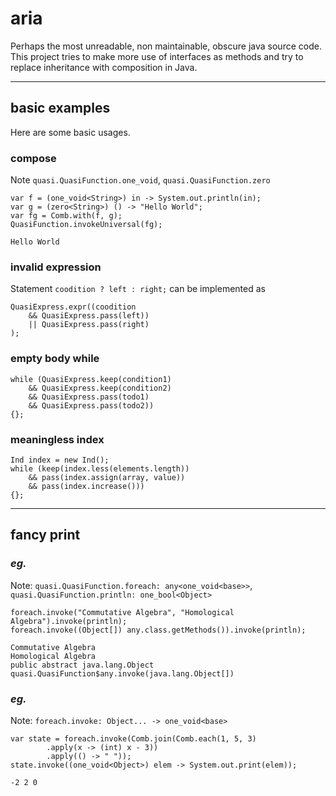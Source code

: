 # **aria**
Perhaps the most unreadable, non maintainable, obscure java source code. This project tries to make more use of interfaces as methods and try to replace inheritance with composition in Java.

---

## **basic examples**
Here are some basic usages.

### **compose**
Note `quasi.QuasiFunction.one_void`, `quasi.QuasiFunction.zero`
```
var f = (one_void<String>) in -> System.out.println(in);
var g = (zero<String>) () -> "Hello World";
var fg = Comb.with(f, g);
QuasiFunction.invokeUniversal(fg);
```
```
Hello World
```

### **invalid expression**
Statement `coodition ? left : right;` can be implemented as
```
QuasiExpress.expr((coodition 
    && QuasiExpress.pass(left))
    || QuasiExpress.pass(right)
);
```

### **empty body while**
```
while (QuasiExpress.keep(condition1) 
    && QuasiExpress.keep(condition2) 
    && QuasiExpress.pass(todo1) 
    && QuasiExpress.pass(todo2))
{};
```

### **meaningless index**
```
Ind index = new Ind(); 
while (keep(index.less(elements.length)) 
    && pass(index.assign(array, value)) 
    && pass(index.increase())) 
{};
```

---

## **fancy print**
### *eg.*
Note: 
`quasi.QuasiFunction.foreach: any<one_void<base>>`, 
`quasi.QuasiFunction.println: one_bool<Object>`
```
foreach.invoke("Commutative Algebra", "Homological Algebra").invoke(println);
foreach.invoke((Object[]) any.class.getMethods()).invoke(println);
```
```
Commutative Algebra
Homological Algebra
public abstract java.lang.Object quasi.QuasiFunction$any.invoke(java.lang.Object[])
```

### *eg.*
Note: `foreach.invoke: Object... -> one_void<base>`
```
var state = foreach.invoke(Comb.join(Comb.each(1, 5, 3)
        .apply(x -> (int) x - 3))
        .apply(() -> " "));
state.invoke((one_void<Object>) elem -> System.out.print(elem));
```
```
-2 2 0
```


